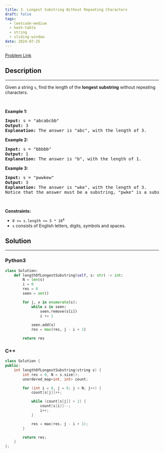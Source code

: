 ```yaml
---
title: 3. Longest Substring Without Repeating Characters
draft: false
tags: 
  - leetcode-medium
  - hash-table
  - string
  - sliding-window
date: 2024-07-25
---
```


[Problem Link](https://leetcode.com/problems/longest-substring-without-repeating-characters/)

## Description

---
<p>Given a string <code>s</code>, find the length of the <strong>longest</strong> <span data-keyword="substring-nonempty"><strong>substring</strong></span> without repeating characters.</p>

<p>&nbsp;</p>
<p><strong class="example">Example 1:</strong></p>

<pre>
<strong>Input:</strong> s = &quot;abcabcbb&quot;
<strong>Output:</strong> 3
<strong>Explanation:</strong> The answer is &quot;abc&quot;, with the length of 3.
</pre>

<p><strong class="example">Example 2:</strong></p>

<pre>
<strong>Input:</strong> s = &quot;bbbbb&quot;
<strong>Output:</strong> 1
<strong>Explanation:</strong> The answer is &quot;b&quot;, with the length of 1.
</pre>

<p><strong class="example">Example 3:</strong></p>

<pre>
<strong>Input:</strong> s = &quot;pwwkew&quot;
<strong>Output:</strong> 3
<strong>Explanation:</strong> The answer is &quot;wke&quot;, with the length of 3.
Notice that the answer must be a substring, &quot;pwke&quot; is a subsequence and not a substring.
</pre>

<p>&nbsp;</p>
<p><strong>Constraints:</strong></p>

<ul>
	<li><code>0 &lt;= s.length &lt;= 5 * 10<sup>4</sup></code></li>
	<li><code>s</code> consists of English letters, digits, symbols and spaces.</li>
</ul>


## Solution

---
### Python3
``` py title='longest-substring-without-repeating-characters'
class Solution:
    def lengthOfLongestSubstring(self, s: str) -> int:
        N = len(s)
        i = 0
        res = 0
        seen = set()

        for j, x in enumerate(s):
            while x in seen:
                seen.remove(s[i])
                i += 1
            
            seen.add(x)
            res = max(res, j - i + 1)

        return res
```
### C++
``` cpp title='longest-substring-without-repeating-characters'
class Solution {
public:
    int lengthOfLongestSubstring(string s) {
        int res = 0, N = s.size();
        unordered_map<int, int> count;

        for (int i = 0, j = 0; j < N; j++) {
            count[s[j]]++;

            while (count[s[j]] > 1) {
                count[s[i]]--;
                i++;
            }

            res = max(res, j - i + 1);
        }

        return res;
    }
};
```

